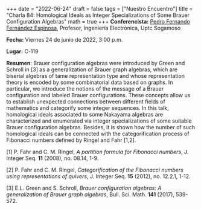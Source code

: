 +++
date  = "2022-06-24"
draft = false
tags  = ["Nuestro Encuentro"]
title = "Charla 84: Homological Ideals as Integer Specializations of Some Brauer Configuration Algebras"
math  = true
+++
**Conferencista:** [Pedro Fernando Fernández Espinosa](https://www.researchgate.net/profile/Pedro-Fernandez-Espinosa), Profesor, Ingeniería Electrónica, Uptc Sogamoso

**Fecha:** Viernes 24 de junio de 2022, 3:00 p.m.

**Lugar:** C-119 

**Resumen**:  Brauer configuration algebras were introduced by Green and Schroll in [3] as a generalization of Brauer graph algebras, which are biserial algebras of tame representation type and whose representation theory is encoded by some combinatorial data based on graphs. In particular, we introduce the notions of the message of a Brauer configuration and labeled Brauer configurations. These concepts allow us to establish unexpected connections between different fields of mathematics and categorify some integer sequences.
In this talk, homological ideals associated to some Nakayama algebras are characterized and enumerated via integer specializations of some suitable
Brauer configuration algebras. Besides, it is shown how the number of such homological ideals can be connected with the categorification process
of Fibonacci numbers defined by Ringel and Fahr [1,2].

[1] P. Fahr and C. M. Ringel, *A partition formula for Fibonacci numbers*, J. Integer Seq. **11** (2008), no. 08.14, 1-9.

[2] P. Fahr and C. M. Ringel, *Categorification of the Fibonacci numbers using representations of quivers*, J. Integer Seq. **15** (2012), no. 12.2.1, 1-12.

[3] E.L. Green and S. Schroll, *Brauer configuration algebras: A generalization of Brauer graph algebras*, Bull. Sci. Math. **141** (2017), 539-572.


